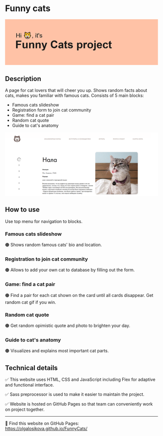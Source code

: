 # Funny cats

![Funny Cats greeting picture](assets/images/readmegreeting.png)

## Description

A page for cat lovers that will cheer you up. Shows random facts about cats, makes you familiar with famous cats. Consists of 5 main blocks:

- Famous cats slideshow
- Registration form to join cat community
- Game: find a cat pair
- Random cat quote
- Guide to cat's anatomy

![Funny Cats website screenshot](assets/images/readmescreenshot.png)

## How to use

Use top menu for navigation to blocks.

### Famous cats slideshow

🟠 Shows random famous cats' bio and location.

### Registration to join cat community

🟠 Allows to add your own cat to database by filling out the form.

### Game: find a cat pair

🟠 Find a pair for each cat shown on the card until all cards disappear. Get random cat gif if you win.

### Random cat quote

🟠 Get random opimistic quote and photo to brighten your day.

### Guide to cat's anatomy

🟠 Visualizes and explains most important cat parts.

## Technical details

✅ This website uses HTML, CSS and JavaScript including Flex for adaptive and functional interface.

✅ Sass preprocessor is used to make it easier to maintain the project.

✅ Website is hosted on GitHub Pages so that team can conveniently work on project together.

---

🔗 Find this website on GitHub Pages:
https://olgalosikova.github.io/FunnyCats/

